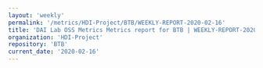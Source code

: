 ```yaml
---
layout: 'weekly'
permalink: '/metrics/HDI-Project/BTB/WEEKLY-REPORT-2020-02-16'
title: 'DAI Lab OSS Metrics Metrics report for BTB | WEEKLY-REPORT-2020-02-16'
organization: 'HDI-Project'
repository: 'BTB'
current_date: '2020-02-16'
---
```

